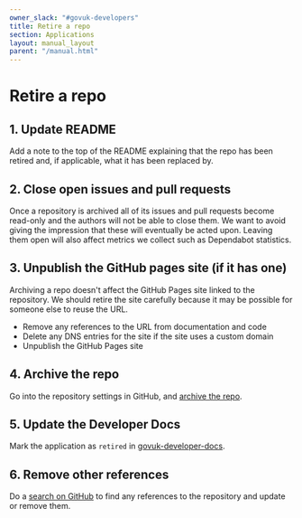 ```yaml
---
owner_slack: "#govuk-developers"
title: Retire a repo
section: Applications
layout: manual_layout
parent: "/manual.html"
---
```


# Retire a repo

## 1. Update README

Add a note to the top of the README explaining that the repo has been retired and, if applicable, what it has been replaced by.

## 2. Close open issues and pull requests

Once a repository is archived all of its issues and pull requests become read-only and the authors will not be able to close them. We want to avoid giving the impression that these will eventually be acted upon. Leaving them open will also affect metrics we collect such as Dependabot statistics.

## 3. Unpublish the GitHub pages site (if it has one)

Archiving a repo doesn't affect the GitHub Pages site linked to the repository. We should retire the site carefully because it may be possible for someone else to reuse the URL.

- Remove any references to the URL from documentation and code
- Delete any DNS entries for the site if the site uses a custom domain
- Unpublish the GitHub Pages site

## 4. Archive the repo

Go into the repository settings in GitHub, and [archive the repo](https://github.com/blog/2460-archiving-repositories).

## 5. Update the Developer Docs

Mark the application as `retired` in [govuk-developer-docs](https://github.com/alphagov/govuk-developer-docs/blob/main/data/repos.yml).

## 6. Remove other references

Do a [search on GitHub](https://github.com/search?q=org%3Aalphagov+panopticon&type=Code) to find any references to the repository and update or remove them.

